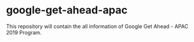 # google-get-ahead-apac
This repository will contain the all information of Google Get Ahead - APAC 2019 Program.
